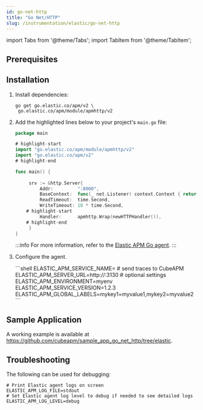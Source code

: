 ```yaml
---
id: go-net-http
title: "Go Net/HTTP"
slug: /instrumentation/elastic/go-net-http
---
```


import Tabs from '@theme/Tabs';
import TabItem from '@theme/TabItem';

## Prerequisites

## Installation

1. Install dependencies:

   ```shell
   go get go.elastic.co/apm/v2 \
    go.elastic.co/apm/module/apmhttp/v2
   ```

1. Add the highlighted lines below to your project's `main.go` file:

   ```go
   package main

   # highlight-start
   import "go.elastic.co/apm/module/apmhttp/v2"
   import "go.elastic.co/apm/v2"
   # highlight-end

   func main() {
    
	    srv := &http.Server{
		    Addr:         ":8000",
		    BaseContext:  func(_ net.Listener) context.Context { return ctx },
		    ReadTimeout:  time.Second,
		    WriteTimeout: 10 * time.Second,
       # highlight-start
		    Handler:      apmhttp.Wrap(newHTTPHandler()),
       # highlight-end
        } 
   }
   ```
   :::info
   For more information, refer to the [Elastic APM Go agent](https://www.elastic.co/docs/reference/apm/agents/go/set-up-apm-go-agent#installation).
   :::

1. Configure the agent.

   <Tabs>
      <TabItem value="env" label="Environment Variables">
         ```shell
         ELASTIC_APM_SERVICE_NAME=<app_name>
         # send traces to CubeAPM
         ELASTIC_APM_SERVER_URL=http://<ip_address_of_cubeapm_server>:3130
         # optional settings
         ELASTIC_APM_ENVIRONMENT=myenv
         ELASTIC_APM_SERVICE_VERSION=1.2.3
         ELASTIC_APM_GLOBAL_LABELS=mykey1=myvalue1,mykey2=myvalue2
         ```
      </TabItem>  
   </Tabs>

## Sample Application

A working example is available at https://github.com/cubeapm/sample_app_go_net_http/tree/elastic.

## Troubleshooting

The following can be used for debugging:

```shell
# Print Elastic agent logs on screen
ELASTIC_APM_LOG_FILE=stdout
# Set Elastic agent log level to debug if needed to see detailed logs
ELASTIC_APM_LOG_LEVEL=debug
```